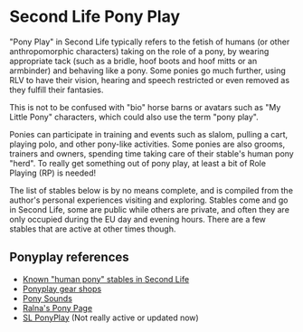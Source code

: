 # Second Life Pony Play

"Pony Play" in Second Life typically refers to the fetish of humans (or other anthropomorphic characters) taking on the role of a pony, by wearing appropriate tack (such as a bridle, hoof boots and hoof mitts or an armbinder) and behaving like a pony.  Some ponies go much further, using RLV to have their vision, hearing and speech restricted or even removed as they fulfill their fantasies.

This is not to be confused with "bio" horse barns or avatars such as "My Little Pony" characters, which could also use the term "pony play".

Ponies can participate in training and events such as slalom, pulling a cart, playing polo, and other pony-like activities.  Some ponies are also grooms, trainers and owners, spending time taking care of their stable's human pony "herd".  To really get something out of pony play, at least a bit of Role Playing (RP) is needed!

The list of stables below is by no means complete, and is compiled from the author's personal experiences visiting and exploring.  Stables come and go in Second Life, some are public while others are private, and often they are only occupied during the EU day and evening hours.  There are a few stables that are active at other times though.

## Ponyplay references

* [Known "human pony" stables in Second Life](stable-list.md)
* [Ponyplay gear shops](pony-shops.md)
* [Pony Sounds](ponysounds.md)
* [Ralna's Pony Page](https://ralnasponypage.wordpress.com/)
* [SL PonyPlay](https://slponyplay.com/) (Not really active or updated now)
